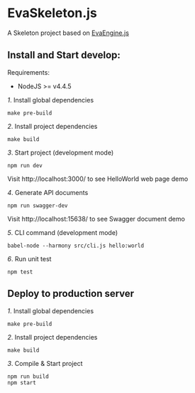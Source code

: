 # EvaSkeleton.js

A Skeleton project based on [EvaEngine.js](https://github.com/EvaEngine/EvaEngine.js)

## Install and Start develop:

Requirements:

- NodeJS >= v4.4.5


*1*. Install global dependencies

```
make pre-build
```

*2*. Install project dependencies

```
make build
```

*3*. Start project (development mode)

```
npm run dev
```

Visit http://localhost:3000/ to see HelloWorld web page demo

*4*. Generate API documents

```
npm run swagger-dev
```

Visit http://localhost:15638/ to see Swagger document demo


*5*. CLI command (development mode)

```
babel-node --harmony src/cli.js hello:world
```

*6*. Run unit test

```
npm test
```

## Deploy to production server

*1*. Install global dependencies

```
make pre-build
```

*2*. Install project dependencies

```
make build
```

*3*. Compile & Start project

```
npm run build
npm start
```

